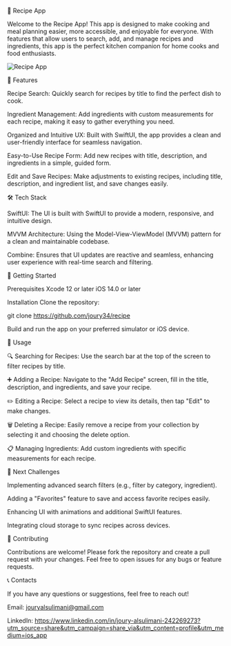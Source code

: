 🍲 Recipe App


Welcome to the Recipe App! This app is designed to make cooking and meal planning easier, more accessible, and enjoyable for everyone. With features that allow users to search, add, and manage recipes and ingredients, this app is the perfect kitchen companion for home cooks and food enthusiasts.




![Recipe App](https://github.com/user-attachments/assets/194d88dd-7bc0-42b5-b262-b401e82cf6ff)
















📲 Features


Recipe Search: Quickly search for recipes by title to find the perfect dish to cook.


Ingredient Management: Add ingredients with custom measurements for each recipe, making it easy to gather everything you need.


Organized and Intuitive UX: Built with SwiftUI, the app provides a clean and user-friendly interface for seamless navigation.


Easy-to-Use Recipe Form: Add new recipes with title, description, and ingredients in a simple, guided form.


Edit and Save Recipes: Make adjustments to existing recipes, including title, description, and ingredient list, and save changes easily.












🛠️ Tech Stack


SwiftUI: The UI is built with SwiftUI to provide a modern, responsive, and intuitive design.



MVVM Architecture: Using the Model-View-ViewModel (MVVM) pattern for a clean and maintainable codebase.



Combine: Ensures that UI updates are reactive and seamless, enhancing user experience with real-time search and filtering.








🚀 Getting Started

Prerequisites
Xcode 12 or later
iOS 14.0 or later


Installation
Clone the repository:

git clone https://github.com/joury34/recipe


Build and run the app on your preferred simulator or iOS device.





📖 Usage

🔍 Searching for Recipes: Use the search bar at the top of the screen to filter recipes by title.



➕ Adding a Recipe: Navigate to the "Add Recipe" screen, fill in the title, description, and ingredients, and save your recipe.



✏️ Editing a Recipe: Select a recipe to view its details, then tap "Edit" to make changes.



🗑️ Deleting a Recipe: Easily remove a recipe from your collection by selecting it and choosing the delete option.



📋 Managing Ingredients: Add custom ingredients with specific measurements for each recipe.




🚧 Next Challenges

Implementing advanced search filters (e.g., filter by category, ingredient).



Adding a "Favorites" feature to save and access favorite recipes easily.



Enhancing UI with animations and additional SwiftUI features.



Integrating cloud storage to sync recipes across devices.




🤝 Contributing

Contributions are welcome! Please fork the repository and create a pull request with your changes. Feel free to open issues for any bugs or feature requests.


📞 Contacts

If you have any questions or suggestions, feel free to reach out!

Email: jouryalsulimani@gmail.com

LinkedIn: https://www.linkedin.com/in/joury-alsulimani-242269273?utm_source=share&utm_campaign=share_via&utm_content=profile&utm_medium=ios_app

